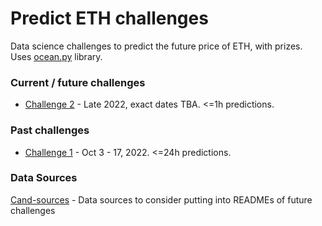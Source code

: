 # Predict ETH challenges

Data science challenges to predict the future price of ETH, with prizes. Uses [ocean.py](https://github.com/oceanprotocol/ocean.py) library.

### Current / future challenges
- [Challenge 2](predict-eth2.md) - Late 2022, exact dates TBA. <=1h predictions.

### Past challenges
- [Challenge 1](predict-eth1.md) - Oct 3 - 17, 2022. <=24h predictions.


### Data Sources

[Cand-sources](cand-sources.md) - Data sources to consider putting into READMEs of future challenges
